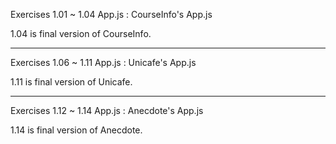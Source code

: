 Exercises 1.01 ~ 1.04 App.js : CourseInfo's App.js

1.04 is final version of CourseInfo.

**************************************************

Exercises 1.06 ~ 1.11 App.js : Unicafe's App.js

1.11 is final version of Unicafe.

**************************************************

Exercises 1.12 ~ 1.14 App.js : Anecdote's App.js

1.14 is final version of Anecdote.
